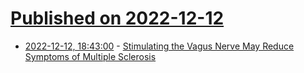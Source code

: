 # [Published on 2022-12-12](index.md)

* [2022-12-12, 18:43:00](https://soylentnews.org/article.pl?sid=22/12/11/1919222&from=rss) - [Stimulating the Vagus Nerve May Reduce Symptoms of Multiple Sclerosis](https://soylentnews.org/article.pl?sid=22/12/11/1919222&from=rss)
